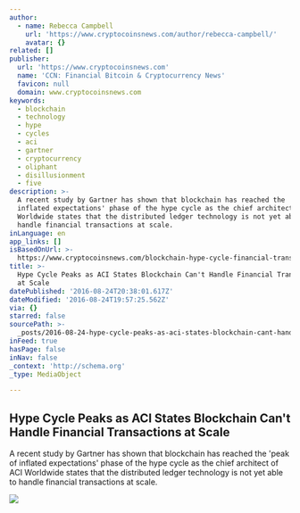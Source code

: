 ```yaml
---
author:
  - name: Rebecca Campbell
    url: 'https://www.cryptocoinsnews.com/author/rebecca-campbell/'
    avatar: {}
related: []
publisher:
  url: 'https://www.cryptocoinsnews.com'
  name: 'CCN: Financial Bitcoin & Cryptocurrency News'
  favicon: null
  domain: www.cryptocoinsnews.com
keywords:
  - blockchain
  - technology
  - hype
  - cycles
  - aci
  - gartner
  - cryptocurrency
  - oliphant
  - disillusionment
  - five
description: >-
  A recent study by Gartner has shown that blockchain has reached the 'peak of
  inflated expectations' phase of the hype cycle as the chief architect of ACI
  Worldwide states that the distributed ledger technology is not yet able to
  handle financial transactions at scale.
inLanguage: en
app_links: []
isBasedOnUrl: >-
  https://www.cryptocoinsnews.com/blockchain-hype-cycle-financial-transactions-scale/
title: >-
  Hype Cycle Peaks as ACI States Blockchain Can't Handle Financial Transactions
  at Scale
datePublished: '2016-08-24T20:38:01.617Z'
dateModified: '2016-08-24T19:57:25.562Z'
via: {}
starred: false
sourcePath: >-
  _posts/2016-08-24-hype-cycle-peaks-as-aci-states-blockchain-cant-handle-finan.md
inFeed: true
hasPage: false
inNav: false
_context: 'http://schema.org'
_type: MediaObject

---
```

<article style=""><h1>Hype Cycle Peaks as ACI States Blockchain Can't Handle Financial Transactions at Scale</h1><p>A recent study by Gartner has shown that blockchain has reached the 'peak of inflated expectations' phase of the hype cycle as the chief architect of ACI Worldwide states that the distributed ledger technology is not yet able to handle financial transactions at scale.</p><img src="https://www.cryptocoinsnews.com/wp-content/uploads/2015/02/block-chain.jpg" /></article>